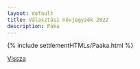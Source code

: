 ```yaml
---
layout: default
title: Választási névjegyzék 2022
description: Páka
---
```


{% include settlementHTMLs/Paaka.html %}

[Vissza](./)